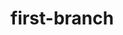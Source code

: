 <!-- # aA-merge-conflicts-github
This practice will be creating merge conflicts and then resolving them in both GitHub on browser, and via the command line. -->

# first-branch
